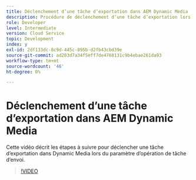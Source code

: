 ```yaml
---
title: Déclenchement d’une tâche d’exportation dans AEM Dynamic Media
description: Procédure de déclenchement d’une tâche d’exportation lors de l’opération de tâche d’envoi dans Dynamic Media.
role: Developer
level: Intermediate
version: Cloud Service
topic: Development
index: y
exl-id: 2df133dc-8c9d-445c-895b-d2fb43cbd39e
source-git-commit: ad203d7a34f5eff7de4768131c9b4ebae261da93
workflow-type: tm+mt
source-wordcount: '46'
ht-degree: 0%

---
```


# Déclenchement d’une tâche d’exportation dans AEM Dynamic Media

Cette vidéo décrit les étapes à suivre pour déclencher une tâche d’exportation dans Dynamic Media lors du paramètre d’opération de tâche d’envoi.

>[!VIDEO](https://video.tv.adobe.com/v/335454?quality=9&learn=on)
